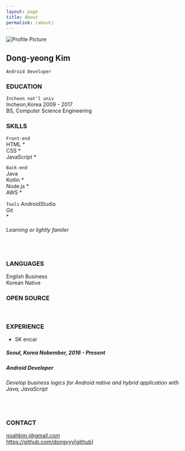 ```yaml
---
layout: page
title: About
permalink: /about/
---
```


<img src="{{ site.baseurl }}/assets/torvalds.png" title="Profile Picture" class="profile">

## Dong-yeong Kim
`Android Developer`<br>

### EDUCATION
`Incheon nat'l univ`<br>
Incheon,Korea 2009 - 2017<br>
BS, Computer Science Engineering<br>

### SKILLS
`Front-end`<br>
HTML * <br>
CSS * <br>
JavaScript * <br>

`Back-end`<br>
Java <br>
Kotlin * <br>
Node.js * <br>
AWS * <br>

`Tools`
AndroidStudio<br>
Git<br>
\* <h6>Learning or lightly familer</h6> <br>

### LANGUAGES
English Business<br>
Korean Native<br>

### OPEN SOURCE
<br>

### EXPERIENCE
* SK encar
<h5>Seoul, Korea Nobember, 2016 - Present</h5>
<h5>Android Developer</h5>
<h6>Develop business logics for Android native and hybrid application with Java, JavaScript</h6>
<br>

### CONTACT
noahkim.j@gmail.com<br>
https://github.com/dongyyy[github]<br>


[github]: https://github.com/dongyyy


